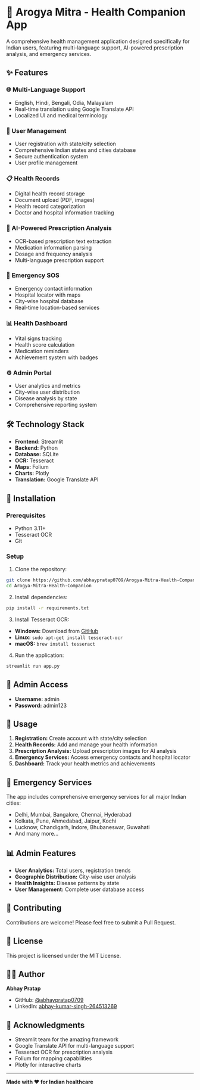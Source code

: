 # 🏥 Arogya Mitra - Health Companion App

A comprehensive health management application designed specifically for Indian users, featuring multi-language support, AI-powered prescription analysis, and emergency services.

## ✨ Features

### 🌐 Multi-Language Support
- English, Hindi, Bengali, Odia, Malayalam
- Real-time translation using Google Translate API
- Localized UI and medical terminology

### 👤 User Management
- User registration with state/city selection
- Comprehensive Indian states and cities database
- Secure authentication system
- User profile management

### 📋 Health Records
- Digital health record storage
- Document upload (PDF, images)
- Health record categorization
- Doctor and hospital information tracking

### 💊 AI-Powered Prescription Analysis
- OCR-based prescription text extraction
- Medication information parsing
- Dosage and frequency analysis
- Multi-language prescription support

### 🚨 Emergency SOS
- Emergency contact information
- Hospital locator with maps
- City-wise hospital database
- Real-time location-based services

### 📊 Health Dashboard
- Vital signs tracking
- Health score calculation
- Medication reminders
- Achievement system with badges

### ⚙️ Admin Portal
- User analytics and metrics
- City-wise user distribution
- Disease analysis by state
- Comprehensive reporting system

## 🛠️ Technology Stack

- **Frontend:** Streamlit
- **Backend:** Python
- **Database:** SQLite
- **OCR:** Tesseract
- **Maps:** Folium
- **Charts:** Plotly
- **Translation:** Google Translate API

## 🚀 Installation

### Prerequisites
- Python 3.11+
- Tesseract OCR
- Git

### Setup
1. Clone the repository:
```bash
git clone https://github.com/abhaypratap0709/Arogya-Mitra-Health-Companion.git
cd Arogya-Mitra-Health-Companion
```

2. Install dependencies:
```bash
pip install -r requirements.txt
```

3. Install Tesseract OCR:
- **Windows:** Download from [GitHub](https://github.com/UB-Mannheim/tesseract/wiki)
- **Linux:** `sudo apt-get install tesseract-ocr`
- **macOS:** `brew install tesseract`

4. Run the application:
```bash
streamlit run app.py
```

## 🔐 Admin Access

- **Username:** admin
- **Password:** admin123

## 📱 Usage

1. **Registration:** Create account with state/city selection
2. **Health Records:** Add and manage your health information
3. **Prescription Analysis:** Upload prescription images for AI analysis
4. **Emergency Services:** Access emergency contacts and hospital locator
5. **Dashboard:** Track your health metrics and achievements

## 🏥 Emergency Services

The app includes comprehensive emergency services for all major Indian cities:
- Delhi, Mumbai, Bangalore, Chennai, Hyderabad
- Kolkata, Pune, Ahmedabad, Jaipur, Kochi
- Lucknow, Chandigarh, Indore, Bhubaneswar, Guwahati
- And many more...

## 📊 Admin Features

- **User Analytics:** Total users, registration trends
- **Geographic Distribution:** City-wise user analysis
- **Health Insights:** Disease patterns by state
- **User Management:** Complete user database access

## 🤝 Contributing

Contributions are welcome! Please feel free to submit a Pull Request.

## 📄 License

This project is licensed under the MIT License.

## 👨‍💻 Author

**Abhay Pratap**
- GitHub: [@abhaypratap0709](https://github.com/abhaypratap0709)
- LinkedIn: [abhay-kumar-singh-264513269](https://linkedin.com/in/abhay-kumar-singh-264513269)

## 🙏 Acknowledgments

- Streamlit team for the amazing framework
- Google Translate API for multi-language support
- Tesseract OCR for prescription analysis
- Folium for mapping capabilities
- Plotly for interactive charts

---

**Made with ❤️ for Indian healthcare**
